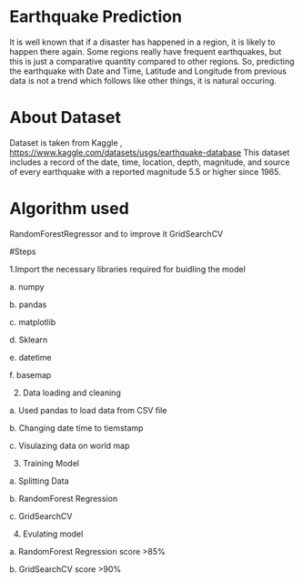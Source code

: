 # Earthquake Prediction

It is well known that if a disaster has happened in a region, it is likely to happen there again. Some regions really have frequent earthquakes, but this is just a comparative quantity compared to other regions. So, predicting the earthquake with Date and Time, Latitude and Longitude from previous data is not a trend which follows like other things, it is natural occuring.

# About Dataset
Dataset is taken from Kaggle , https://www.kaggle.com/datasets/usgs/earthquake-database
This dataset includes a record of the date, time, location, depth, magnitude, and source of every earthquake with a reported magnitude 5.5 or higher since 1965.

# Algorithm used
 RandomForestRegressor and to improve it GridSearchCV

#Steps

1.Import the necessary libraries required for buidling the model

 a. numpy
 
 b. pandas
 
 c. matplotlib
 
 d. Sklearn
 
 e. datetime
 
 f. basemap
 
 2. Data loading and cleaning

a. Used pandas to load data from CSV file 

b. Changing date time to tiemstamp

c. Visulazing data on world map

 3. Training Model 

a. Splitting Data 

b. RandomForest Regression 

c. GridSearchCV
  
 4. Evulating model 

a. RandomForest Regression   score >85%

b. GridSearchCV   score >90%
  
